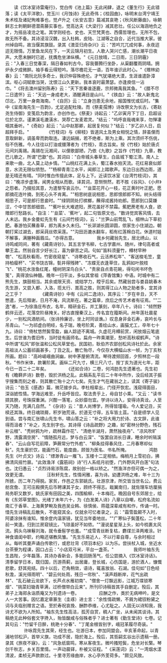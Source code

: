 <!-- { "loadSidebar": true } -->
　　读《饮冰室诗雷庵行》，觉白传《池上篇》无此闲肆，退之《董生行》无此错落；读《太平洋歌》，觉玉川《月蚀诗》无此奇伟；《桂园曲》，咏明末台湾宁靖王朱术桂及诸妃殉难事也，觉卢升之《长安古意》篇减其哀艳；《秋风断藤曲》，咏朝鲜志士刺朝鲜德潜斋藤实事也，觉高达夫《大梁行》减其悲壮。任公以海涵地负之才，为摇岳凌沧之笔。其学则经也、史也、天竺梵荚也、西儒哲理也，无所不包，故无所不备。其诗浸淫汉魏，出入杜韩，皮陆、江湖等之自合，近代当推大家。彼州绰自鸣，故当偃其旗鼓。录其《澳亚归舟杂兴》云："苦吟兀兀成何事，永夜迢迢无限情。万里鱼龙风在下，一天云锦月初生。人歌人哭兴亡感，潮长潮平日夜声。大愿未酬时已逝，抚膺危坐涕纵横。"《元日放晴，二日雨，三日阴霾》云："入春三日觉春深，隔日春如判古今。容我瞢腾行坐卧，从渠翻覆雨阴晴。拥炉永夕成微醉。袖手看云得短吟。落尽檐花无一语，百年谁识此时心。"《赠林幼春》云："南阮北阮多奇士，我识仲容殊绝伦。才气犹堪绝大漠，生涯谁遣卧漳滨。呕心词赋歌当哭，沈恨江山久更新。我本哀时最萧瑟。亦逢庾信一沾巾。"《将去澳州留别陈寿》云："天下苦秦谁逐鹿，宗邦微禹我其鱼。"《腊不尽二日遣怀》云："天远一身成老大，酒醒满目是山川。"《铁血》云："故人新鬼北邙北，万里一身南海南。"《自厉》云："立身岂患无余地，报国惟忧或后时。"集中《呈南海先生一百韵》，尤足追配杜陵。而《祭麦孺博》诗改祭文为长古，《寄赵尧生侍御》变笺启为韵言，亦创作也。《祭麦》诗起云："乙卯寅月下丁日，启超设位於北京。谨漱溪毛漉潢水、哭荐亡友麦君灵。"结云："呜呼哀哉魂来享，勿惮凄咽其垂听。"《奇赵》起云："山中赵那卿，起居复何似？"结云："岁乙卯人日，启超拜手启。"
　　
　　《竹枝词》与《柳枝》皆道风土及男女相悦之情，辞虽俚而意取鲜新，调虽卑而韵取连。凄远娟搦，若不绝者，斯为上乘。其次须纤不伤佻，俗不伤雅。今人往往以打油或擐薄者为《竹枝》，乖古旨矣。按《竹枝》始於唐贞元间刘禹锡。禹锡在沅湘间，以俚歌鄙陋，乃依《九歌》之旨作《竹枝》九章，教巴儿歌之，所谓"巴歙"也。其词曰："白帝城头春草生，白盐城下蜀江清。南人上来歌一曲，北人莫上动乡情。""山桃红花满上头，蜀江春水拍天流。花红易衰似郎意，水流无限似侬愁。""杨柳青青江水平，闻郎江上踏歌声。东边日出西边雨，道是无晴还有晴。"同时惟白传擅此体，足与上下。近读饮冰室《台湾竹枝词》，其曰："晚凉步虚落，闻男女相从而歌。译其词，意恻恻然，若不胜《谷风》、《小弁》之怨者。乃掇拾其意，为遣黎写哀云尔。""韭菜花开心一枝，花正黄时叶正肥。愿郎摘花连叶摘，到死心头不肯离。""相思树底说相思，思郎恨郎郎不知。树头结得相思子，可是郎行思妾时。""绿阴阴处打槟榔，蘸得戎酱持劝郎。愿郎到口莫嫌涩，个中甘苦郎细尝。""蕉叶长大难遮阳，蔗花虽好不禁霜。蕉肥蔗老有人食，欲赠郎行愁路长。"自注："'韭菜'、'蕉叶'，起二句皆原文也。"数诗觉宾客风情，去人未远。我乡金曼虹先生有《云间竹枝词》，云："兰笋山前莺乱飞，细林山下草初肥。春游怕买蘸香草，郎为离乡久未归。""长泖湖长圆泖圆，侬家生小住湖边。朝朝打桨过湖去，郎采莼丝侬采莲。""沟田沥漉水翻车，稻有红莲棉白花。休道村娃不解事，满塍种画眉瓜。"亦得古意。
　　
　　我乡何藏翁先生，居北绣山，以诗鸣咸同间，著有《藏斋诗钞》。其五言学韦柳，七古学嘉州、随州，律句高者或攀王孟。然翁自言少好长江，喜为僻苦之词。句如"笛料须量竹，樽材早种匏"、"松高秋看雨，竹密夜窥星"、"诗寒收石气，云活养松年"、"客送梭毛笠，童持柏瘿杯"、"买书饶古锦，甏井得残碑"、"冻蝶无衣逢草住，乱鸦如叶脱枝飞"、"桃花水涨鱼红尾，幢树阴深鸟白头"、"责泉自点青花碗，得句闲书坏色笺"，真得浪仙神髓。晚年一归平淡，多似其曾祖《萍香馆集》中语。时城中有二熊先生，旗鼓相当。其余或限天资、或绌学力，瞠乎后矣。然藏翁尝与娄县姚春木先生游，又尝入都、入洛，揽太行、嵩高之胜，则其得江山人物之助者多，宜其诗之工乎？
　　
　　《藏斋诗钞》中有《云间二逸诗》，其序云："岁在辛丑，天不憋遣，先后殂谢，日月不淹，风流斯在。著之篇章，庶后之传艺术者有征焉。""二逸"者，一为徐渔庄布衣，名年，精研金石，并工篆刻，卒年八十。诗曰："倾然野鹤伴云还，花落空阶昼掩关。好古直搜秦汉上，传名宜在籀斯间。卅年莲社晨星少，一别松风酒舫间。（张诗拎廉访，坐上时同谈谯。）叹息身非金石寿，哀吟长与吊青山。"一为祁虚白明经，名子瑞，晚号阶萁，善绘山水，画猫尤工，卒年七十九。诗曰："倚杖悠然鬓雪盈，幽人踪迹不离城。久虚花月樽前赏，闲放烟云笔底生。后世谁为耆旧传，当时徒有画师名。扁舟一昨乘潮至，愁听高秋唳鹤声。"诗中所谓"松风"即张温和公松风草堂也。民国初，耿伯齐农部创松风诗社於此。余家高祖淡人公蓄祁画甚多，丁丑之乱，散亡殆尽，今仅存大横幅山水一帧，为丁亥秋所画。题曰："高岭嵯峨曲涧幽，树中茅屋俯清流。琴待渡频回首，夕照林峦一段秋。"书作米体，款署阶萁。画纵二尺九寸，横三尺八寸。按丁亥为道光七年，距今已一百二十二年矣。
　　
　　《还如合诗》二卷，何鸿肪先生遗著也。先生初有《瞻簳庐诗》数卷，毁於洪杨之乱。此稿系乱平后二十年中所作，没后经其子振宇搜集而刻之者，则其散亡殆十之六七矣。先生才气在藏翁之上，读其《寄子骏》诗云："伯玉《感遇》篇，微茫接步兵。李杜相辈出，门径开恢宏。浅窥得面目，深诣摅性情。学海远难至，升岳呼皆应。取法贵乎上，毋自甘小乘。"又云："读书撷其腴，号珠探重渊。兴酣一落笔，众妙靡勿宜。学诗以诗入，安得诗真诠。人至天乃随，充满几自然。"《杂诗》云："昔人尚博学，所得皆瑾瑜。今人爱记丑，买椟还其珠。终日魂琐屑，积岁驰荒诬。於道无寸得，五车皆土苴。"自是绩学人见到语。尝与南汇张啸山先生书，啸山答之云："补之将大用力於诗、古文辞，此谁得而沮者？"补之，先生别字也。其诗得《诗品疏野》之趣，如"密林分野色，残石补云根"、"秃树鸦为叶，疏林霜作花"、"清绝半湖月，萧然独夜舟"、"凉风吹旷野，清露滴空房"、"情随孤月远，梦与白云深"、"饭罢自消长日课，睡余时听隔溪舂"、"云山自写花前障，笋蕨常分竹外庖"、"柳条挂得春风住，二月春寒却似秋"。先生豪於饮，能画竹石，能度曲，顾皆为医名、书名所掩。
　　
　　鸿肪先生《叶贞文》诗云："缥渺青山一雁飞，玉楼十二定相依。梅梢月上雪初白，拂拂清风摇竹扉。"此效渔洋《露筋祠》诗"行人系缆月初堕，门外野风开白莲"句法也。沈归愚云："贞烈诗易涉陈腐，故别创一格以矫之。"然渔洋亦但可偶一为之，效更无谓。
　　
　　汪秋轩先生，性情闲雅，喜为诗。幼遭洪杨之难，年十三为所掳，历二年乃得脱。家贫，作邑之东郭姚氏。壮游京津，所交皆当世名公。费云舫宫詹、王可庄殿撰先后币聘课其子女，顾终不得志。戢翼南归，就佐理车坊厘捐局务职又数岁。姚氏家有田园之美，四围榆柳，十本梅花。晚因自号东郊居士，绘有《东郊草堂图》。光绪丁未年六十，为《白发美人诗》八章以自嘲，松府名流如南汇于香草、上海黄梦畹及我邑吴业韩、徐慎侯、蒋蕴深辈咸有和作，传诵一时。惜先生诗稿乱后散失，不能窥其全。仅就余可忆者录之，云："霜雪盈颠不入时，阿婆涂抹有谁知。惟余奁内温家镜，犹见当年委地丝。""广寒仙子鬓蓬松，二十年前一笑逢。归到兰房窥镜比，飞琼虽好不如侬。""漫说星星渐上头，如今梳裹太风流。鸦头乌袜鬈刘海，就令垂髫学也羞。""成雪青丝断复枯，麝煤兰泽两难涂。针神食谱闺中职，约略还堪教凤雏。"先生乐易近人，不以行辈自尊，与余时相过从。每听其曼声诵白传歌行，或悲壮背《项羽本纪》以为乐。尝扶杖入城，坐近水台茶寮为程课，因口占云："小店双弓米，平台一盏茶。"
　　
　　我师叶袖东先生昌陛，少年磊落，其诗办香新会，多能回肠荡气，任公尝摘入《饮冰室诗话》。清季留学日本，既归国，历游燕蓟，出居庸，登长城，心伤国是，游於酒人，慷慨悲歌，舒其宛结。四十以后，芒角稍敛，语诗，辄喜放翁、石湖。佳句如"日色经秋澹，溪光得雨明"、"碧云何处雨，残日一帘秋"、"溪声趋断岸，花气出疏林"、"乱石破云龙欲下，长芦点水雁初南"、"僧舍一灯飘远影，江城万堞锁寒烟"、"挑菜妇锄青草满，过桥僧带白云来"。所刊印诗稿皆其手自删定。殁后，其弟子上海郑永诣质庵又为刊遗诗一卷。
　　
　　应酬之作，类於无病呻吟，是文人一大苦事。因忆嘉定章篆生（圭琢）进士言："余性情疏懒，不屑为裙钗粉黛之词与夫临别赠言之语。至於寿祝哀挽、酬酢恭维，心尤耻之。人固无以诗知我，我诗尤不欲为人所知。"袖东先生性高洁，孤芳自赏，稠人广坐，从未闻其谈诗。其稿绝无此种俗套文字搀入，殆皆酸咸与俗殊者乎？进士著有《勤生堂诗》七卷。记其句云："竹留千日醉，桃艳十分春"、"丁尾金根皆别字，峨冠革履尽奇装。"
　　
　　许咏霓先生其荣，经生也。壮游日本，参加同盟会。辛亥革命起，以青浦地邻松沪，首举义旗，功成不居，隐於海上。殁后，其哲嗣玄谷出示遗稿一册。录其《旅夜不寐》，云："风急纸窗鸣，寒从客夜生。微吟搔短鬓，危坐对长檠。琴剑千秋志，乡关百里情。一声动晨铎，朴被又征程。"《采莲词》云："一湾烟水漾清波，柔桢无声款款过。十里寻芳缘曲岸，水心亭外芰荷多。"颇见风致。
　　
